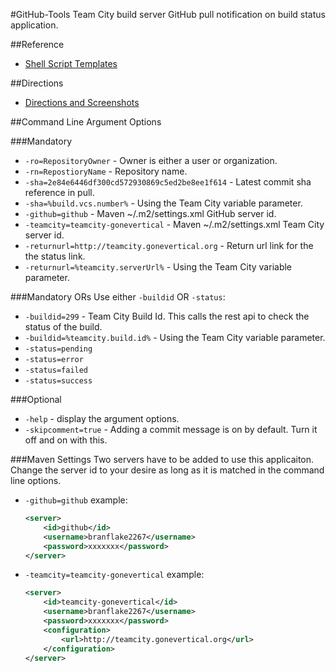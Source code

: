 #GitHub-Tools
Team City build server GitHub pull notification on build status application.

##Reference
* [Shell Script Templates](https://github.com/ArcBees/GitHub-Tools/tree/master/Github-Tools/src/main/resources/com/arcbees/run)

##Directions
* [Directions and Screenshots](http://c.gwt-examples.com/home/maven/build-server/team-city/github-pull-notification-app)

##Command Line Argument Options

###Mandatory
* `-ro=RepositoryOwner` - Owner is either a user or organization.
* `-rn=RepostioryName` - Repository name.
* `-sha=2e84e6446df300cd572930869c5ed2be8ee1f614` - Latest commit sha reference in pull. 
 * `-sha=%build.vcs.number%` - Using the Team City variable parameter.    
* `-github=github` - Maven ~/.m2/settings.xml GitHub server id.
* `-teamcity=teamcity-gonevertical` - Maven ~/.m2/settings.xml Team City server id.
* `-returnurl=http://teamcity.gonevertical.org` - Return url link for the the status link. 
 * `-returnurl=%teamcity.serverUrl%` - Using the Team City variable parameter.

###Mandatory ORs
Use either `-buildid` OR `-status`:

* `-buildid=299` - Team City Build Id. This calls the rest api to check the status of the build. 
 * `-buildid=%teamcity.build.id%` - Using the Team City variable parameter. 
* `-status=pending`
 * `-status=error`
 * `-status=failed`
 * `-status=success`

###Optional
* `-help` - display the argument options.
* `-skipcomment=true` - Adding a commit message is on by default. Turn it off and on with this.

###Maven Settings
Two servers have to be added to use this applicaiton. Change the server id to your desire as long 
as it is matched in the command line options. 

* `-github=github` example:

  ```xml
  <server>
      <id>github</id>
      <username>branflake2267</username>
      <password>xxxxxxx</password>
  </server>
  ```
  
* `-teamcity=teamcity-gonevertical` example:

  ```xml
  <server>
      <id>teamcity-gonevertical</id>
      <username>branflake2267</username>
      <password>xxxxxxx</password>
      <configuration>
          <url>http://teamcity.gonevertical.org</url>
      </configuration>
  </server>
  ```
